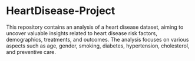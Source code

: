 # HeartDisease-Project
This repository contains an analysis of a heart disease dataset, aiming to uncover valuable insights related to heart disease risk factors, demographics, treatments, and outcomes. The analysis focuses on various aspects such as age, gender, smoking, diabetes, hypertension, cholesterol, and preventive care. 
